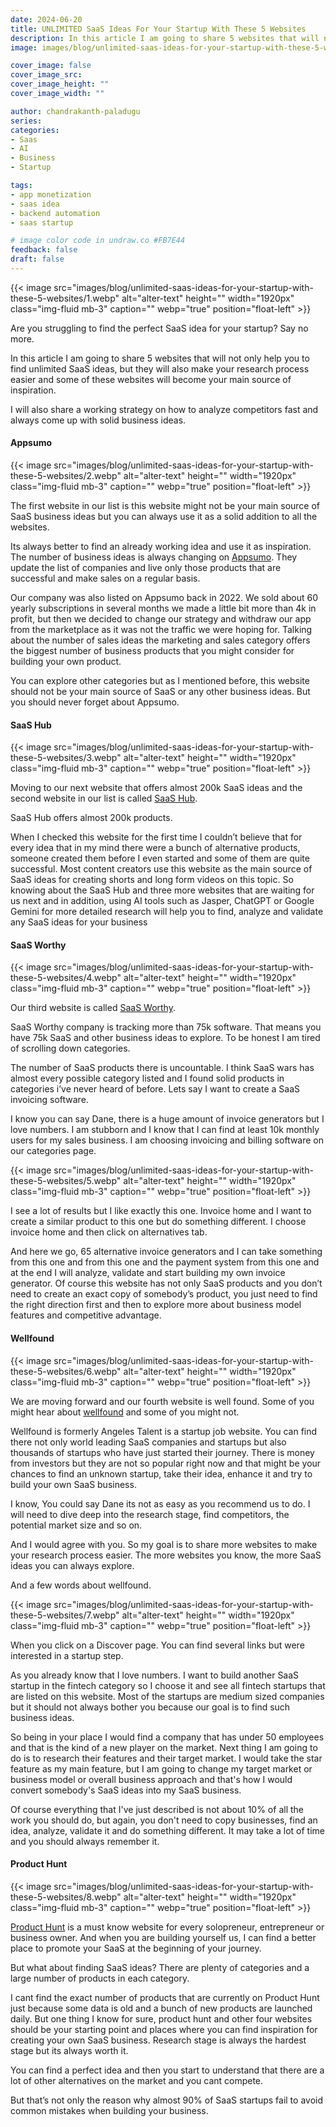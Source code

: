 ```yaml
---
date: 2024-06-20
title: UNLIMITED SaaS Ideas For Your Startup With These 5 Websites
description: In this article I am going to share 5 websites that will not only help you to find unlimited SaaS ideas, but they will also make your research process easier and some of these websites will become your main source of inspiration.
image: images/blog/unlimited-saas-ideas-for-your-startup-with-these-5-websites/1.webp

cover_image: false
cover_image_src: 
cover_image_height: ""
cover_image_width: ""

author: chandrakanth-paladugu
series: 
categories:
- Saas
- AI
- Business
- Startup

tags:
- app monetization
- saas idea
- backend automation
- saas startup

# image color code in undraw.co #FB7E44 
feedback: false
draft: false
---
```


{{< image src="images/blog/unlimited-saas-ideas-for-your-startup-with-these-5-websites/1.webp" alt="alter-text" height="" width="1920px" class="img-fluid mb-3" caption="" webp="true" position="float-left" >}}

Are you struggling to find the perfect SaaS idea for your startup? Say no more. 

In this article I am going to share 5 websites that will not only help you to find unlimited SaaS ideas, but they will also make your research process easier and some of these websites will become your main source of inspiration. 

I will also share a working strategy on how to analyze competitors fast and always come up with solid business ideas.

#### Appsumo

{{< image src="images/blog/unlimited-saas-ideas-for-your-startup-with-these-5-websites/2.webp" alt="alter-text" height="" width="1920px" class="img-fluid mb-3" caption="" webp="true" position="float-left" >}}

The first website in our list is this website might not be your main source of SaaS business ideas but you can always use it as a solid addition to all the websites.

Its always better to find an already working idea and use it as inspiration. The number of business ideas is always changing on [Appsumo](https://appsumo.com/). They update the list of companies and live only those products that are successful and make sales on a regular basis.

Our company was also listed on Appsumo back in 2022. We sold about 60 yearly subscriptions in several months we made a little bit more than 4k in profit, but then we decided to change our strategy and withdraw our app from the marketplace as it was not the traffic we were hoping for. Talking about the number of sales ideas the marketing and sales category offers the biggest number of business products that you might consider for building your own product.

You can explore other categories but as I mentioned before, this website should not be your main source of SaaS or any other business ideas. But you should never forget about Appsumo.

#### SaaS Hub

{{< image src="images/blog/unlimited-saas-ideas-for-your-startup-with-these-5-websites/3.webp" alt="alter-text" height="" width="1920px" class="img-fluid mb-3" caption="" webp="true" position="float-left" >}}

Moving to our next website that offers almost 200k SaaS ideas and the second website in our list is called [SaaS Hub](https://www.saashub.com/). 

SaaS Hub offers almost 200k products.

When I checked this website for the first time I couldn’t believe that for every idea that in my mind there were a bunch of alternative products, someone created them before I even started and some of them are quite successful. Most content creators use this website as the main source of SaaS ideas for creating shorts and long form videos on this topic. So knowing about the SaaS Hub and three more websites that are waiting for us next and in addition, using AI tools such as Jasper,  ChatGPT or Google Gemini for more detailed research will help you to find, analyze and validate any SaaS ideas for your business

#### SaaS Worthy

{{< image src="images/blog/unlimited-saas-ideas-for-your-startup-with-these-5-websites/4.webp" alt="alter-text" height="" width="1920px" class="img-fluid mb-3" caption="" webp="true" position="float-left" >}}

Our third website is called [SaaS Worthy](https://www.saasworthy.com/).

SaaS Worthy company is tracking more than 75k software. That means you have 75k SaaS and other business ideas to explore. To be honest I am tired of scrolling down categories.

The number of SaaS products there is uncountable. I think SaaS wars has almost every possible category listed and I found solid products in categories i’ve never heard of before. Lets say I want to create a SaaS invoicing software.

I know you can say Dane, there is a huge amount of invoice generators but I love numbers. I am stubborn and I know that I can find at least 10k monthly users for my sales business. I am choosing invoicing and billing software on our categories page.

{{< image src="images/blog/unlimited-saas-ideas-for-your-startup-with-these-5-websites/5.webp" alt="alter-text" height="" width="1920px" class="img-fluid mb-3" caption="" webp="true" position="float-left" >}}

I see a lot of results but I like exactly this one. Invoice home and I want to create a similar product to this one but do something different. I choose invoice home and then click on alternatives tab.

And here we go, 65 alternative invoice generators and I can take something from this one and from this one and the payment system from this one and at the end I will analyze, validate and start building my own invoice generator. Of course this website has not only SaaS products and you don’t need to create an exact copy of somebody’s product, you just need to find the right direction first and then to explore more about business model features and competitive advantage.

#### Wellfound 

{{< image src="images/blog/unlimited-saas-ideas-for-your-startup-with-these-5-websites/6.webp" alt="alter-text" height="" width="1920px" class="img-fluid mb-3" caption="" webp="true" position="float-left" >}}

We are moving forward and our fourth website is well found. Some of you might hear about [wellfound](https://wellfound.com/) and some of you might not.

Wellfound is formerly Angeles Talent is a startup job website. You can find there not only world leading SaaS companies and startups but also thousands of startups who have just started their journey. There is money from investors but they are not so popular right now and that might be your chances to find an unknown startup, take their idea, enhance it and try to build your own SaaS business.

I know, You could say Dane its not as easy as you recommend us to do. I will need to dive deep into the research stage, find competitors, the potential market size and so on.

And I would agree with you. So my goal is to share more websites to make your research process easier. The more websites you know, the more SaaS ideas you can always explore.

And a few words about wellfound.

{{< image src="images/blog/unlimited-saas-ideas-for-your-startup-with-these-5-websites/7.webp" alt="alter-text" height="" width="1920px" class="img-fluid mb-3" caption="" webp="true" position="float-left" >}}

When you click on a Discover page. You can find several links but were interested in a startup step.

As you already know that I love numbers. I want to build another SaaS startup in the fintech category so I choose it and see all fintech startups that are listed on this website. Most of the startups are medium sized companies but it should not always bother you because our goal is to find such business ideas.

So being in your place I would find a company that has under 50 employees and that is the kind of a new player on the market. Next thing I am going to do is to research their features and their target market. I would take the star feature as my main feature, but I am going to change my target market or business model or overall business approach and that's how I would convert somebody's SaaS ideas into my SaaS business.

Of course everything that I've just described is not about 10% of all the work you should do, but again, you don't need to copy businesses, find an idea, analyze, validate it and do something different. It may take a lot of time and you should always remember it.

#### Product Hunt

{{< image src="images/blog/unlimited-saas-ideas-for-your-startup-with-these-5-websites/8.webp" alt="alter-text" height="" width="1920px" class="img-fluid mb-3" caption="" webp="true" position="float-left" >}}

[Product Hunt](https://www.producthunt.com/) is a must know website for every solopreneur, entrepreneur or business owner. And when you are building yourself us, I can find a better place to promote your SaaS at the beginning of your journey. 

But what about finding SaaS ideas? There are plenty of categories and a large number of products in each category.

I cant find the exact number of products that are currently on Product Hunt just because some data is old and a bunch of new products are launched daily. But one thing I know for sure, product hunt and other four websites should be your starting point and places where you can find inspiration for creating your own SaaS business. Research stage is always the hardest stage but its always worth it.

You can find a perfect idea and then you start to understand that there are a lot of other alternatives on the market and you cant compete. 

But that’s not only the reason why almost 90% of SaaS startups fail to avoid common mistakes when building your business.

